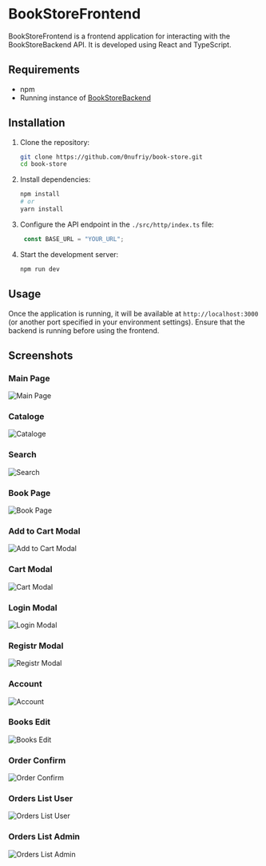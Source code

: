 # BookStoreFrontend

BookStoreFrontend is a frontend application for interacting with the BookStoreBackend API. It is developed using React and TypeScript.

## Requirements

- npm
- Running instance of [BookStoreBackend](https://github.com/0nufriy/BookStoreBackend)

## Installation

1. Clone the repository:

   ```bash
   git clone https://github.com/0nufriy/book-store.git
   cd book-store
   ```

2. Install dependencies:

   ```bash
   npm install
   # or
   yarn install
   ```

3. Configure the API endpoint in the `./src/http/index.ts` file:

   ```js
    const BASE_URL = "YOUR_URL";
   ```

4. Start the development server:

   ```bash
   npm run dev
   ```

## Usage

Once the application is running, it will be available at `http://localhost:3000` (or another port specified in your environment settings). Ensure that the backend is running before using the frontend.

## Screenshots

### Main Page
![Main Page](https://github.com/0nufriy/book-store/raw/image/MainPage.png)

### Cataloge
![Cataloge](https://github.com/0nufriy/book-store/raw/image/Ctaloge.png)

### Search
![Search](https://github.com/0nufriy/book-store/raw/image/Search.png)

### Book Page
![Book Page](https://github.com/0nufriy/book-store/raw/image/BookPage.png)

### Add to Cart Modal
![Add to Cart Modal](https://github.com/0nufriy/book-store/raw/image/AddToCartModal.png)

### Cart Modal
![Cart Modal](https://github.com/0nufriy/book-store/raw/image/CartModal.png)

### Login Modal
![Login Modal](https://github.com/0nufriy/book-store/raw/image/AuthModal.png)

### Registr Modal
![Registr Modal](https://github.com/0nufriy/book-store/raw/image/RegistrModal.png)

### Account
![Account](https://github.com/0nufriy/book-store/raw/image/Account.png)

### Books Edit
![Books Edit](https://github.com/0nufriy/book-store/raw/image/EditBook.png)

### Order Confirm
![Order Confirm](https://github.com/0nufriy/book-store/raw/image/OrderComfirm.png)

### Orders List User
![Orders List User](https://github.com/0nufriy/book-store/raw/image/OrderListUser.png)

### Orders List Admin
![Orders List Admin](https://github.com/0nufriy/book-store/raw/image/OrdersListAdmin.png)
